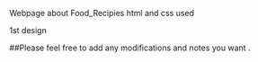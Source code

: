 Webpage about Food_Recipies 
html and css used 

1st design

##Please feel free to add any modifications and notes you want . 
